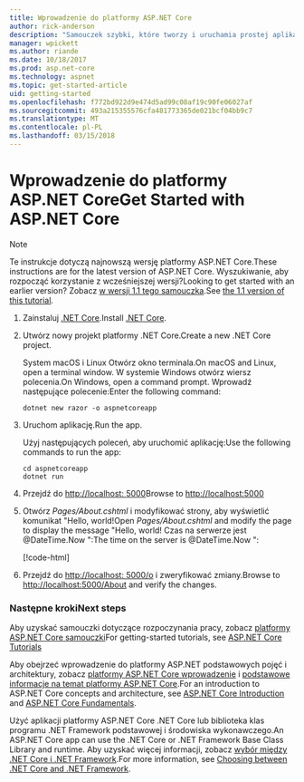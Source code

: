 ```yaml
---
title: Wprowadzenie do platformy ASP.NET Core
author: rick-anderson
description: "Samouczek szybki, które tworzy i uruchamia prostej aplikacji Hello World przy użyciu platformy ASP.NET Core."
manager: wpickett
ms.author: riande
ms.date: 10/18/2017
ms.prod: asp.net-core
ms.technology: aspnet
ms.topic: get-started-article
uid: getting-started
ms.openlocfilehash: f772bd922d9e474d5ad99c08af19c90fe06027af
ms.sourcegitcommit: 493a215355576cfa481773365de021bcf04bb9c7
ms.translationtype: MT
ms.contentlocale: pl-PL
ms.lasthandoff: 03/15/2018
---
```

# <a name="get-started-with-aspnet-core"></a><span data-ttu-id="567e3-103">Wprowadzenie do platformy ASP.NET Core</span><span class="sxs-lookup"><span data-stu-id="567e3-103">Get Started with ASP.NET Core</span></span>

> [!NOTE]
> <span data-ttu-id="567e3-104">Te instrukcje dotyczą najnowszą wersję platformy ASP.NET Core.</span><span class="sxs-lookup"><span data-stu-id="567e3-104">These instructions are for the latest version of ASP.NET Core.</span></span> <span data-ttu-id="567e3-105">Wyszukiwanie, aby rozpocząć korzystanie z wcześniejszej wersji?</span><span class="sxs-lookup"><span data-stu-id="567e3-105">Looking to get started with an earlier version?</span></span> <span data-ttu-id="567e3-106">Zobacz [w wersji 1.1 tego samouczka](xref:getting-started-1.1).</span><span class="sxs-lookup"><span data-stu-id="567e3-106">See [the 1.1 version of this tutorial](xref:getting-started-1.1).</span></span>

1. <span data-ttu-id="567e3-107">Zainstaluj [.NET Core](https://www.microsoft.com/net/core/).</span><span class="sxs-lookup"><span data-stu-id="567e3-107">Install [.NET Core](https://www.microsoft.com/net/core/).</span></span>

2. <span data-ttu-id="567e3-108">Utwórz nowy projekt platformy .NET Core.</span><span class="sxs-lookup"><span data-stu-id="567e3-108">Create a new .NET Core project.</span></span>

   <span data-ttu-id="567e3-109">System macOS i Linux Otwórz okno terminala.</span><span class="sxs-lookup"><span data-stu-id="567e3-109">On macOS and Linux, open a terminal window.</span></span> <span data-ttu-id="567e3-110">W systemie Windows otwórz wiersz polecenia.</span><span class="sxs-lookup"><span data-stu-id="567e3-110">On Windows, open a command prompt.</span></span> <span data-ttu-id="567e3-111">Wprowadź następujące polecenie:</span><span class="sxs-lookup"><span data-stu-id="567e3-111">Enter the following command:</span></span>

    ```terminal
    dotnet new razor -o aspnetcoreapp
    ```
    
4. <span data-ttu-id="567e3-112">Uruchom aplikację.</span><span class="sxs-lookup"><span data-stu-id="567e3-112">Run the app.</span></span>

    <span data-ttu-id="567e3-113">Użyj następujących poleceń, aby uruchomić aplikację:</span><span class="sxs-lookup"><span data-stu-id="567e3-113">Use the following commands to run the app:</span></span>

    ```terminal
    cd aspnetcoreapp
    dotnet run
    ```

5. <span data-ttu-id="567e3-114">Przejdź do [http://localhost: 5000](http://localhost:5000)</span><span class="sxs-lookup"><span data-stu-id="567e3-114">Browse to [http://localhost:5000](http://localhost:5000)</span></span>

6. <span data-ttu-id="567e3-115">Otwórz *Pages/About.cshtml* i modyfikować strony, aby wyświetlić komunikat "Hello, world!</span><span class="sxs-lookup"><span data-stu-id="567e3-115">Open *Pages/About.cshtml* and modify the page to display the message "Hello, world!</span></span> <span data-ttu-id="567e3-116">Czas na serwerze jest @DateTime.Now ":</span><span class="sxs-lookup"><span data-stu-id="567e3-116">The time on the server is @DateTime.Now ":</span></span>

    [!code-html[](getting-started/sample/getting-started/about.cshtml?highlight=9&range=1-9)]

7. <span data-ttu-id="567e3-117">Przejdź do [http://localhost: 5000/o](http://localhost:5000/About) i zweryfikować zmiany.</span><span class="sxs-lookup"><span data-stu-id="567e3-117">Browse to [http://localhost:5000/About](http://localhost:5000/About) and verify the changes.</span></span>

### <a name="next-steps"></a><span data-ttu-id="567e3-118">Następne kroki</span><span class="sxs-lookup"><span data-stu-id="567e3-118">Next steps</span></span>

<span data-ttu-id="567e3-119">Aby uzyskać samouczki dotyczące rozpoczynania pracy, zobacz [platformy ASP.NET Core samouczki](tutorials/index.md)</span><span class="sxs-lookup"><span data-stu-id="567e3-119">For getting-started tutorials, see [ASP.NET Core Tutorials](tutorials/index.md)</span></span>

<span data-ttu-id="567e3-120">Aby obejrzeć wprowadzenie do platformy ASP.NET podstawowych pojęć i architektury, zobacz [platformy ASP.NET Core wprowadzenie](index.md) i [podstawowe informacje na temat platformy ASP.NET Core](fundamentals/index.md).</span><span class="sxs-lookup"><span data-stu-id="567e3-120">For an introduction to ASP.NET Core concepts and architecture, see [ASP.NET Core Introduction](index.md) and [ASP.NET Core Fundamentals](fundamentals/index.md).</span></span>

<span data-ttu-id="567e3-121">Użyć aplikacji platformy ASP.NET Core .NET Core lub biblioteka klas programu .NET Framework podstawowej i środowiska wykonawczego.</span><span class="sxs-lookup"><span data-stu-id="567e3-121">An ASP.NET Core app can use the .NET Core or .NET Framework Base Class Library and runtime.</span></span> <span data-ttu-id="567e3-122">Aby uzyskać więcej informacji, zobacz [wybór między .NET Core i .NET Framework](https://docs.microsoft.com/dotnet/articles/standard/choosing-core-framework-server).</span><span class="sxs-lookup"><span data-stu-id="567e3-122">For more information, see [Choosing between .NET Core and .NET Framework](https://docs.microsoft.com/dotnet/articles/standard/choosing-core-framework-server).</span></span>

